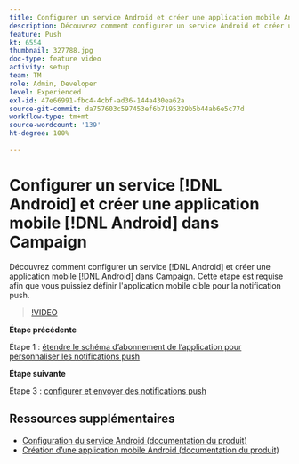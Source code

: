 ```yaml
---
title: Configurer un service Android et créer une application mobile Android dans Campaign
description: Découvrez comment configurer un service Android et créer une application mobile Android dans Campaign. Nous devons définir l’application Neotrip comme cible de la notification push.
feature: Push
kt: 6554
thumbnail: 327788.jpg
doc-type: feature video
activity: setup
team: TM
role: Admin, Developer
level: Experienced
exl-id: 47e66991-fbc4-4cbf-ad36-144a430ea62a
source-git-commit: da757603c597453ef6b7195329b5b44ab6e5c77d
workflow-type: tm+mt
source-wordcount: '139'
ht-degree: 100%

---
```


# Configurer un service [!DNL Android] et créer une application mobile [!DNL Android] dans Campaign

Découvrez comment configurer un service [!DNL Android] et créer une application mobile [!DNL Android] dans Campaign. Cette étape est requise afin que vous puissiez définir l&#39;application mobile cible pour la notification push.

>[!VIDEO](https://video.tv.adobe.com/v/327788?quality=12)

**Étape précédente**

Étape 1 : [étendre le schéma d’abonnement de l’application pour personnaliser les notifications push](/help/tutorial-getting-started-with-push-notifications-for-android/extending-the-app-subscription-schema.md)

**Étape suivante**

Étape 3 : [configurer et envoyer des notifications push](/help/tutorial-getting-started-with-push-notifications-for-android/configuring-and-sending-push-notifications.md)

## Ressources supplémentaires

* [Configuration du service Android (documentation du produit)](https://experienceleague.adobe.com/docs/campaign-classic/using/sending-messages/sending-push-notifications/configure-the-mobile-app/configuring-the-mobile-application-android.html?lang=fr#configuring-android-service)
* [Création d’une application mobile Android (documentation du produit)](https://experienceleague.adobe.com/docs/campaign-classic/using/sending-messages/sending-push-notifications/configure-the-mobile-app/configuring-the-mobile-application-android.html?lang=fr#creating-android-app)
